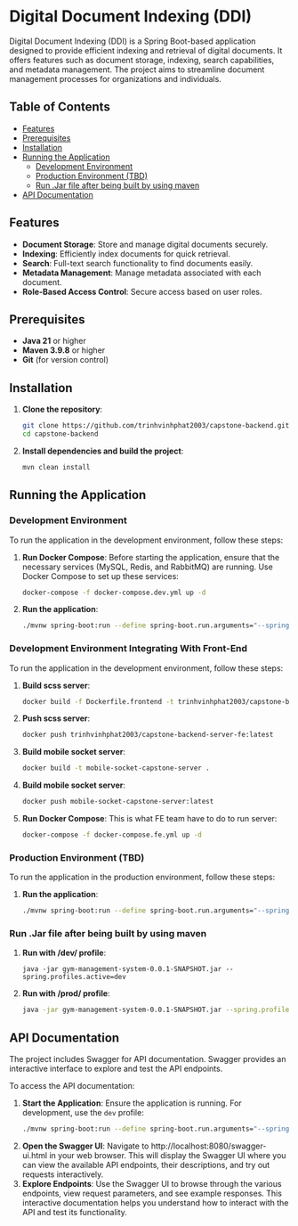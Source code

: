 # Digital Document Indexing (DDI)

Digital Document Indexing (DDI) is a Spring Boot-based application designed to provide efficient indexing and retrieval of digital documents. It offers features such as document storage, indexing, search capabilities, and metadata management. The project aims to streamline document management processes for organizations and individuals.

## Table of Contents

- [Features](#features)
- [Prerequisites](#prerequisites)
- [Installation](#installation)
- [Running the Application](#running-the-application)
    - [Development Environment](#development-environment)
    - [Production Environment (TBD)](#production-environment-tbd)
    - [Run .Jar file after being built by using maven](#run-jar-file-after-being-built-by-using-maven)
- [API Documentation](#api-documentation)

## Features

- **Document Storage**: Store and manage digital documents securely.
- **Indexing**: Efficiently index documents for quick retrieval.
- **Search**: Full-text search functionality to find documents easily.
- **Metadata Management**: Manage metadata associated with each document.
- **Role-Based Access Control**: Secure access based on user roles.

## Prerequisites

- **Java 21** or higher
- **Maven 3.9.8** or higher
- **Git** (for version control)

## Installation

1. **Clone the repository**:
   ```sh
   git clone https://github.com/trinhvinhphat2003/capstone-backend.git
   cd capstone-backend
2. **Install dependencies and build the project**:
    ```sh
   mvn clean install
## Running the Application

### Development Environment

To run the application in the development environment, follow these steps:
1. **Run Docker Compose**:
   Before starting the application, ensure that the necessary services (MySQL, Redis, and RabbitMQ) are running. Use Docker Compose to set up these services:

   ```sh
   docker-compose -f docker-compose.dev.yml up -d
2. **Run the application**:
   ```sh
   ./mvnw spring-boot:run --define spring-boot.run.arguments="--spring.profiles.active=dev"
### Development Environment Integrating With Front-End

To run the application in the development environment, follow these steps:
1. **Build scss server**:
   ```sh
   docker build -f Dockerfile.frontend -t trinhvinhphat2003/capstone-backend-server-fe .
2. **Push scss server**:
   ```sh
   docker push trinhvinhphat2003/capstone-backend-server-fe:latest
3. **Build mobile socket server**:
   ```sh
   docker build -t mobile-socket-capstone-server .
4. **Build mobile socket server**:
   ```sh
   docker push mobile-socket-capstone-server:latest
5. **Run Docker Compose**:
   This is what FE team have to do to run server:

   ```sh
   docker-compose -f docker-compose.fe.yml up -d
### Production Environment (TBD)

To run the application in the production environment, follow these steps:
1. **Run the application**:
   ```sh
   ./mvnw spring-boot:run --define spring-boot.run.arguments="--spring.profiles.active=prod"
### Run .Jar file after being built by using maven
1. **Run with /dev/ profile**:
   ```shell
   java -jar gym-management-system-0.0.1-SNAPSHOT.jar --spring.profiles.active=dev
2. **Run with /prod/ profile**:
   ```sh
   java -jar gym-management-system-0.0.1-SNAPSHOT.jar --spring.profiles.active=prod
## API Documentation

The project includes Swagger for API documentation. Swagger provides an interactive interface to explore and test the API endpoints.

To access the API documentation:

1. **Start the Application**:
   Ensure the application is running. For development, use the `dev` profile:
   ```sh
   ./mvnw spring-boot:run --define spring-boot.run.arguments="--spring.profiles.active=dev"
2. **Open the Swagger UI**:
   Navigate to http://localhost:8080/swagger-ui.html in your web browser. This will display the Swagger UI where you can view the available API endpoints, their descriptions, and try out requests interactively.
3. **Explore Endpoints**:
   Use the Swagger UI to browse through the various endpoints, view request parameters, and see example responses. This interactive documentation helps you understand how to interact with the API and test its functionality.